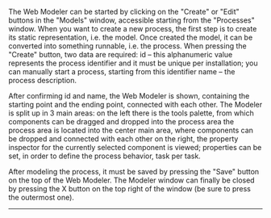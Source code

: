 The Web Modeler can be started by clicking on the "Create" or "Edit" buttons in the "Models" window, accessible starting from the "Processes" window.
When you want to create a new process, the first step is to create its static representation, i.e. the model. Once created the model, it can be converted into something runnable, i.e. the process.
When pressing the "Create" button, two data are required:
id &#8211; this alphanumeric value represents the process identifier and it must be unique per installation; you can manually start a process, starting from this identifier
name &#8211; the process description.

After confirming id and name, the Web Modeler is shown, containing the starting point and the ending point, connected with each other.
The Modeler is split up in 3 main areas:
on the left there is the tools palette, from which components can be dragged and dropped into the process area
the process area is located into the center main area, where components can be dropped and connected with each other
on the right, the property inspector for the currently selected component is viewed; properties can be set, in order to define the process behavior, task per task.

After modeling the process, it must be saved by pressing the "Save" button on the top of the Web Modeler. The Modeler window can finally be closed by pressing the X button on the top right of the window (be sure to press the outermost one).


                

---


